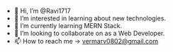- 👋 Hi, I’m @Ravi1717
- 👀 I’m interested in learning about new technologies.
- 🌱 I’m currently learning MERN Stack.
- 💞️ I’m looking to collaborate on as a Web Developer.
- 📫 How to reach me -> vermarv0802@gmail.com

<!---
Ravi1717/Ravi1717 is a ✨ special ✨ repository because its `README.md` (this file) appears on your GitHub profile.
You can click the Preview link to take a look at your changes.
--->
